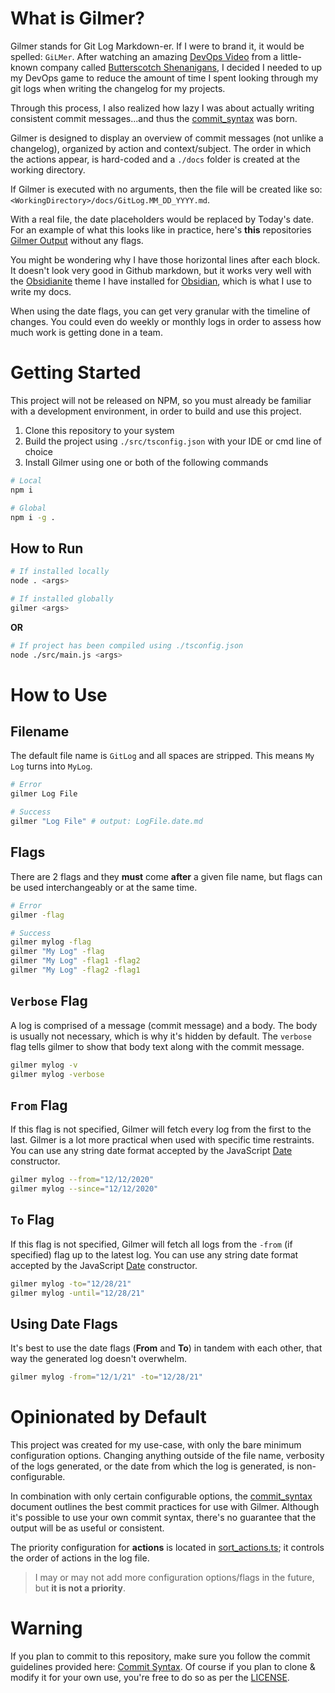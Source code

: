 
# What is Gilmer?
Gilmer stands for Git Log Markdown-er. If I were to brand it, it would be spelled: `GiLMer`. After watching an amazing [DevOps Video](https://www.youtube.com/watch?v=t9HRzE7_2Xc) from a little-known company called [Butterscotch Shenanigans](https://www.youtube.com/user/BScotchShenani), I decided I needed to up my DevOps game to reduce the amount of time I spent looking through my git logs when writing the changelog for my projects.

Through this process, I also realized how lazy I was about actually writing consistent commit messages...and thus the [commit_syntax](/docs/commit_syntax) was born.

Gilmer is designed to display an overview of commit messages (not unlike a changelog), organized by action and context/subject. The order in which the actions appear, is hard-coded and a `./docs` folder is created at the working directory.

If Gilmer is executed with no arguments, then the file will be created like so: `<WorkingDirectory>/docs/GitLog.MM_DD_YYYY.md`.

With a real file, the date placeholders would be replaced by Today's date. For an example of what this looks like in practice, here's **this** repositories [Gilmer Output](/docs/ExampleLog.11_25_2021.md) without any flags.

You might be wondering why I have those horizontal lines after each block. It doesn't look very good in Github markdown, but it works very well with the [Obsidianite](/docs/.obsidian/themes/Obsidianite.css) theme I have installed for [Obsidian](https://obsidian.md/), which is what I use to write my docs.

When using the date flags, you can get very granular with the timeline of changes. You could even do weekly or monthly logs in order to assess how much work is getting done in a team.



# Getting Started
This project will not be released on NPM, so you must already be familiar with a development environment, in order to build and use this project.
1. Clone this repository to your system
3. Build the project using `./src/tsconfig.json` with your IDE or cmd line of choice
4. Install Gilmer using one or both of the following commands
```bash
# Local
npm i

# Global
npm i -g .
```

## How to Run
```bash
# If installed locally
node . <args>

# If installed globally
gilmer <args>
```
**OR**
```bash
# If project has been compiled using ./tsconfig.json
node ./src/main.js <args>
```



# How to Use
## Filename
The default file name is `GitLog` and all spaces are stripped. This means `My Log` turns into `MyLog`.
```bash
# Error
gilmer Log File

# Success
gilmer "Log File" # output: LogFile.date.md
```

## Flags
There are 2 flags and they **must** come **after** a given file name, but flags can be used interchangeably or at the same time.
```bash
# Error
gilmer -flag

# Success
gilmer mylog -flag
gilmer "My Log" -flag
gilmer "My Log" -flag1 -flag2
gilmer "My Log" -flag2 -flag1
```

## `Verbose` Flag
A log is comprised of a message (commit message) and a body. The body is usually not necessary, which is why it's hidden by default. The `verbose` flag tells gilmer to show that body text along with the commit message.
```bash
gilmer mylog -v
gilmer mylog -verbose
```

## `From` Flag
If this flag is not specified, Gilmer will fetch every log from the first to the last. Gilmer is a lot more practical when used with specific time restraints. You can use any string date format accepted by the JavaScript [Date](https://developer.mozilla.org/en-US/docs/Web/JavaScript/Reference/Global_Objects/Date/Date) constructor.
```bash
gilmer mylog --from="12/12/2020"
gilmer mylog --since="12/12/2020"
```

## `To` Flag
If this flag is not specified, Gilmer will fetch all logs from the `-from` (if specified) flag up to the latest log. You can use any string date format accepted by the JavaScript [Date](https://developer.mozilla.org/en-US/docs/Web/JavaScript/Reference/Global_Objects/Date/Date) constructor.
```bash
gilmer mylog -to="12/28/21"
gilmer mylog -until="12/28/21"
```

## Using Date Flags
It's best to use the date flags (**From** and **To**) in tandem with each other, that way the generated log doesn't overwhelm.
```bash
gilmer mylog -from="12/1/21" -to="12/28/21"
```


# Opinionated by Default
This project was created for my use-case, with only the bare minimum configuration options. Changing anything outside of the file name, verbosity of the logs generated, or the date from which the log is generated, is non-configurable.

In combination with only certain configurable options, the [commit_syntax](/docs/commit_syntax.md) document outlines the best commit practices for use with Gilmer. Although it's possible to use your own commit syntax, there's no guarantee that the output will be as useful or consistent.

The priority configuration for **actions** is located in [sort_actions.ts](https://github.com/Jaeiya/gilmer/blob/22eeb59011582fe6e76a50cf69ed5c117bdbe212/src/lib/sort_actions.ts#L10-L16); it controls the order of actions in the log file.

> I may or may not add more configuration options/flags in the future, but **it is not a priority**.



# Warning
If you plan to commit to this repository, make sure you follow the commit guidelines provided here: [Commit Syntax](/docs/commit_syntax.md). Of course if you plan to clone & modify it for your own use, you're free to do so as per the [LICENSE](/LICENSE).




